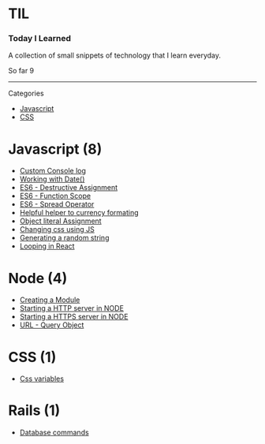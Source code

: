 # TIL 
### Today I Learned

A collection of small snippets of technology that I learn everyday. 

So far 9 

------

Categories 

 * [Javascript](#Javascript)
 * [CSS](#CSS)


 # Javascript (8)

 * [Custom Console log](Javascript/custom-console-log.md)
 * [Working with Date()](Javascript/date-manipulation.md)
 * [ES6 - Destructive Assignment](Javascript/destructive-assignemt-es6.md)
 * [ES6 - Function Scope](Javascript/es6-function-scope.md)
 * [ES6 - Spread Operator ](Javascript/spread-operator.md)
 * [Helpful helper to currency formating](Javascript/monetize.md)
 * [Object literal Assignment](Javascript/object-literal-assignment.md)
 * [Changing css using JS](Javascript/js-change-css.md)
 * [Generating a random string](Javascript/random-string.md)
 * [Looping in React](Javascript/loop-react.md)


# Node (4)

* [Creating a Module](node/creating-module.md)
* [Starting a HTTP server in NODE](node/http-server.md)
* [Starting a HTTPS server in NODE](node/https-server.md)
* [URL - Query Object](node/url-query.md)


# CSS (1)

 * [Css variables](CSS/css-variables.md)

 # Rails (1)

 * [Database commands](Rails/database.md)